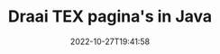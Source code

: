 ---
############################# Static ############################
layout: "auto-gen-merger"
date: 2022-10-27T19:41:58
draft: false
otherformats: pdf xps epub

############################# Head ############################
head_title: "Draai TEX Pagina's in Java - Draai in een hoek van 90, 180, 270"
head_description: "Roteer specifieke of alle documentpagina's van een TEX bestand met een rotatiehoek van 90, 180, 270 met behulp van de API voor het samenvoegen van documenten."

############################# Header ############################
title: "Draai TEX pagina's in Java"
description: "Roteer TEX pagina's met een paar regels Java code."
bg_image: "https://cms.admin.containerize.com/templates/aspose/App_Themes/V3/images/bg/header1.png"
bg_overlay: false
button:
    enable: true
    icon: "fas fa-arrow-down"
    label: "Download gratis proefversie"
    link: "https://downloads.groupdocs.com/merger/java"

############################# SubMenu ############################
submenu:
    enable: true

    left:
        img_alt: "GroupDocs.Merger for Java"
        image: "https://cms.admin.containerize.com/templates/groupdocs/images/product-logos/90x90-noborder/groupdocs-merger-java.png"
        product: "GroupDocs.Merger"
        platform: "Java"

    middle:
        button:

            # button loop
            - link: "https://apireference.groupdocs.com/merger/java"
              text: "API-referentie"

            # button loop
            - link: "https://github.com/groupdocs-merger"
              text: "Codevoorbeelden"

            # button loop
            - link: "https://products.groupdocs.app/merger/family"
              text: "Live demo's"

            # button loop
            - link: "https://purchase.groupdocs.com/pricing/merger/java"
              text: "Prijzen"

    right:
        link_download: "https://downloads.groupdocs.com/merger"
        link_learn: "https://docs.groupdocs.com/merger/java"
        link_buy: "https://purchase.groupdocs.com"

############################# About ############################
about:
    enable: true
    title: "Over GroupDocs.Merger for Java API"
    content: |
        [GroupDocs.Merger for Java](/nl/merger/java/) biedt een eenvoudige oplossing om veilig samen te voegen en te splitsen tussen een breed scala aan documentformaten, waaronder PDF, Microsoft Office (Word, Excel, PowerPoint , OneNote), OpenDocument, HTML, afbeeldingen en vele andere binnen Java applicaties. Door slechts een paar regels code toe te voegen, kunt u verschillende documentbewerkingen uitvoeren, zoals verplaatsen, verwijderen, roteren, verwisselen, extraheren of de oriëntatie van pagina's in de documenten wijzigen. De API voor het samenvoegen van documenten ondersteunt ook het bekijken van een voorbeeld van documentpagina's als afbeelding om de documentstructuur, opmaak en inhoud op de pagina te analyseren.
        
        GroupDocs.Merger API is de juiste keuze voor bedrijfsoplossingen die functies voor het roteren van bestandspagina's nodig hebben. Deze API's worden goed ondersteund op alle belangrijke besturingssystemen en platforms, waaronder J2SE 7.0 (1.7), J2SE 8.0 (1.8), Java 10.

############################# Steps ############################
steps:
    enable: true
    title_left: "Draai TEX Bestandspagina's in Java"
    content_left: |
        [GroupDocs.Merger for Java](/nl/merger/java/) maakt het voor Java ontwikkelaars gemakkelijk om bepaalde of alle pagina's binnen een TEX bestand op 90 te roteren , 180 of 270 draaihoek door een paar eenvoudige stappen te implementeren.
        
        * Initialiseer **RotateOptions** met de gewenste rotatiehoek en paginanummers.
        * Maak een nieuw exemplaar van **Merger** en geef het brondocumentpad door als een constructorparameter.
        * Roep **rotatePages** aan en geef het object **RotateOptions** door.
        * Roep **save** aan en geef het bestandspad op om het resulterende document op te slaan.

    title_right: "systeem vereisten"
    content_right: |
        GroupDocs.Merger for Java API's worden ondersteund op alle belangrijke platforms en besturingssystemen. Voordat u de onderstaande code uitvoert, moet u ervoor zorgen dat de volgende vereisten op uw systeem zijn geïnstalleerd.

        * Besturingssystemen: Microsoft Windows, Linux, MacOS
        * Ontwikkelomgevingen: NetBeans, IntelliJ IDEA, Eclipse
        * Kaders: J2SE 7.0 (1.7), J2SE 8.0 (1.8), Java 10
        * Download de nieuwste versie van GroupDocs.Merger for Java van [Maven](https://repository.groupdocs.com/webapp/#/artifacts/browse/tree/General/repo/com/groupdocs/groupdocs-merger)
         
    code: |
     {{% merger/additional-styles %}}
     {{< merger/code-merger title="Hoe TEX bestandspagina's te roteren met behulp van Java voorbeeldcode">}}

        ```java    
        // Draai TEX bestandspagina's met de GroupDocs.Merger API
        // Initialiseer de klasse RotateOptions om de rotatiehoek en paginanummers om te roteren op te geven
        RotateOptions rotateOptions = new RotateOptions(RotateMode.Rotate180, new int[] { 2, 3 });

        // Instantie van fusie met invoer TEX document
        Merger merger = new Merger("input.tex");

        // Roep de methode rotatePages aan en geef het RotateOptions-object eraan door
        merger.rotatePages(rotateOptions);
    
        // Roep de opslagmethode aan en geef het gewenste bestandspad door om het uitvoerdocument op te slaan
        merger.save("output.tex");
        ```
     {{< /merger/code-merger >}}

############################# Demos ############################
demos:
    enable: true
    title: "Live demo's - Draai TEX Bestandspagina's online"
    content: |
       Roteer TEX bestandspagina's nu direct door naar de website [GroupDocs.Merger Live Demos](https://products.groupdocs.app/splitter/rotate-pages/tex) te gaan.
       De live demo heeft de volgende voordelen.
        
############################# About Formats ############################
about_formats:
    enable: true

############################# More Formats ############################
more_formats:
    enable: true
    title: "Pagina's van andere documentindelingen roteren"
    content: |
        Java documenteert API voor fusie en splitsing voor bestandsindelingen en afbeeldingen. Roteer enkele van de populaire bestandsindelingen zoals hieronder vermeld.

############################# Back to top ###############################
back_to_top:
    enable: true
---